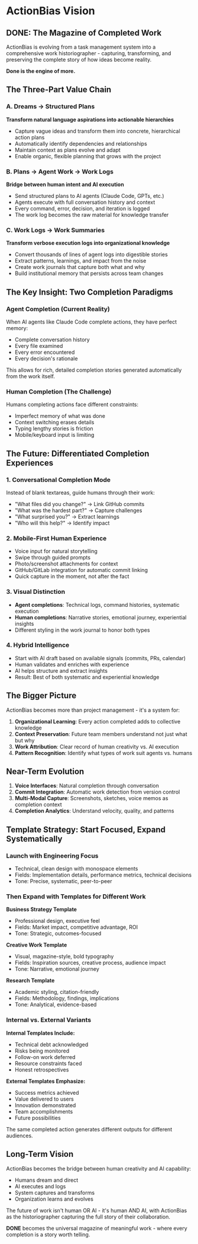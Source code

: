 # ActionBias Vision

## DONE: The Magazine of Completed Work

ActionBias is evolving from a task management system into a comprehensive work historiographer - capturing, transforming, and preserving the complete story of how ideas become reality.

**Done is the engine of more.**

## The Three-Part Value Chain

### A. Dreams → Structured Plans
**Transform natural language aspirations into actionable hierarchies**

- Capture vague ideas and transform them into concrete, hierarchical action plans
- Automatically identify dependencies and relationships
- Maintain context as plans evolve and adapt
- Enable organic, flexible planning that grows with the project

### B. Plans → Agent Work → Work Logs
**Bridge between human intent and AI execution**

- Send structured plans to AI agents (Claude Code, GPTs, etc.)
- Agents execute with full conversation history and context
- Every command, error, decision, and iteration is logged
- The work log becomes the raw material for knowledge transfer

### C. Work Logs → Work Summaries
**Transform verbose execution logs into organizational knowledge**

- Convert thousands of lines of agent logs into digestible stories
- Extract patterns, learnings, and impact from the noise
- Create work journals that capture both what and why
- Build institutional memory that persists across team changes

## The Key Insight: Two Completion Paradigms

### Agent Completion (Current Reality)
When AI agents like Claude Code complete actions, they have perfect memory:
- Complete conversation history
- Every file examined
- Every error encountered
- Every decision's rationale

This allows for rich, detailed completion stories generated automatically from the work itself.

### Human Completion (The Challenge)
Humans completing actions face different constraints:
- Imperfect memory of what was done
- Context switching erases details
- Typing lengthy stories is friction
- Mobile/keyboard input is limiting

## The Future: Differentiated Completion Experiences

### 1. Conversational Completion Mode
Instead of blank textareas, guide humans through their work:
- "What files did you change?" → Link GitHub commits
- "What was the hardest part?" → Capture challenges
- "What surprised you?" → Extract learnings
- "Who will this help?" → Identify impact

### 2. Mobile-First Human Experience
- Voice input for natural storytelling
- Swipe through guided prompts
- Photo/screenshot attachments for context
- GitHub/GitLab integration for automatic commit linking
- Quick capture in the moment, not after the fact

### 3. Visual Distinction
- **Agent completions**: Technical logs, command histories, systematic execution
- **Human completions**: Narrative stories, emotional journey, experiential insights
- Different styling in the work journal to honor both types

### 4. Hybrid Intelligence
- Start with AI draft based on available signals (commits, PRs, calendar)
- Human validates and enriches with experience
- AI helps structure and extract insights
- Result: Best of both systematic and experiential knowledge

## The Bigger Picture

ActionBias becomes more than project management - it's a system for:

1. **Organizational Learning**: Every action completed adds to collective knowledge
2. **Context Preservation**: Future team members understand not just what but why
3. **Work Attribution**: Clear record of human creativity vs. AI execution
4. **Pattern Recognition**: Identify what types of work suit agents vs. humans

## Near-Term Evolution

1. **Voice Interfaces**: Natural completion through conversation
2. **Commit Integration**: Automatic work detection from version control
3. **Multi-Modal Capture**: Screenshots, sketches, voice memos as completion context
4. **Completion Analytics**: Understand velocity, quality, and patterns

## Template Strategy: Start Focused, Expand Systematically

### Launch with Engineering Focus
- Technical, clean design with monospace elements
- Fields: Implementation details, performance metrics, technical decisions
- Tone: Precise, systematic, peer-to-peer

### Then Expand with Templates for Different Work

**Business Strategy Template**
- Professional design, executive feel
- Fields: Market impact, competitive advantage, ROI
- Tone: Strategic, outcomes-focused

**Creative Work Template**
- Visual, magazine-style, bold typography
- Fields: Inspiration sources, creative process, audience impact
- Tone: Narrative, emotional journey

**Research Template**
- Academic styling, citation-friendly
- Fields: Methodology, findings, implications
- Tone: Analytical, evidence-based

### Internal vs. External Variants

**Internal Templates Include:**
- Technical debt acknowledged
- Risks being monitored
- Follow-on work deferred
- Resource constraints faced
- Honest retrospectives

**External Templates Emphasize:**
- Success metrics achieved
- Value delivered to users
- Innovation demonstrated
- Team accomplishments
- Future possibilities

The same completed action generates different outputs for different audiences.

## Long-Term Vision

ActionBias becomes the bridge between human creativity and AI capability:
- Humans dream and direct
- AI executes and logs
- System captures and transforms
- Organization learns and evolves

The future of work isn't human OR AI - it's human AND AI, with ActionBias as the historiographer capturing the full story of their collaboration.

**DONE** becomes the universal magazine of meaningful work - where every completion is a story worth telling.